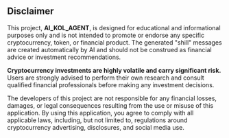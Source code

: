 ## Disclaimer

This project, **AI_KOL_AGENT**, is designed for educational and informational purposes only and is not intended
to promote or endorse any specific cryptocurrency, token, or financial product. 
The generated "shill" messages are created automatically by AI and should not be construed as financial advice 
or investment recommendations.

**Cryptocurrency investments are highly volatile and carry significant risk.** 
Users are strongly advised to perform their own research and consult qualified financial professionals
before making any investment decisions.

The developers of this project are not responsible for any financial losses, damages, or legal consequences
resulting from the use or misuse of this application. By using this application, you agree to comply with all applicable laws, 
including, but not limited to, regulations around cryptocurrency advertising, disclosures, and social media use.
